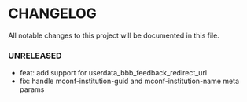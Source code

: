# CHANGELOG

All notable changes to this project will be documented in this file.

### UNRELEASED

* feat: add support for userdata_bbb_feedback_redirect_url
* fix: handle mconf-institution-guid and mconf-institution-name meta params
